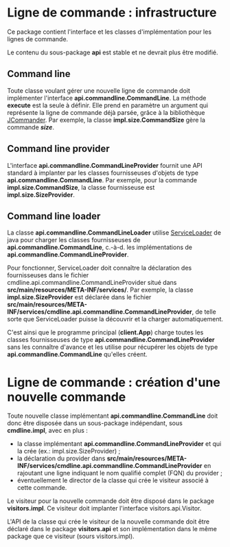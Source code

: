 # Ligne de commande : infrastructure

Ce package contient l'interface et les classes d'implémentation pour les lignes de commande.

Le contenu du sous-package __api__ est stable et ne devrait plus être modifié.

## Command line
 Toute classe voulant gérer une nouvelle ligne de commande doit implémenter l'interface __api.commandline.CommandLine__.
 La méthode __execute__ est la seule à définir. Elle prend en paramètre un argument qui représente 
 la ligne de commande déjà parsée, grâce à la bibliothèque [JCommander](https://jcommander.org/).
 Par exemple, la classe __impl.size.CommandSize__ gère la commande ___size___.
 
## Command line provider
 L'interface __api.commandline.CommandLineProvider__ fournit une API standard à implanter par les classes fournisseuses
 d'objets de type __api.commandline.CommandLine__. Par exemple, pour la commande __impl.size.CommandSize__, 
 la classe fournisseuse est __impl.size.SizeProvider__. 

## Command line loader
La classe __api.commandline.CommandLineLoader__ utilise [ServiceLoader](https://docs.oracle.com/en/java/javase/17/docs/api/java.base/java/util/ServiceLoader.html) 
de java pour charger les classes fournisseuses de __api.commandline.CommandLine__, c.-à-d. les implémentations de 
__api.commandline.CommandLineProvider__.

Pour fonctionner, ServiceLoader doit connaître la déclaration des fournisseuses dans le fichier 
cmdline.api.commandline.CommandLineProvider situé dans  __src/main/resources/META-INF/services/__.
Par exemple, la classe __impl.size.SizeProvider__ est déclarée dans le fichier
 __src/main/resources/META-INF/services/cmdline.api.commandline.CommandLineProvider__, de telle sorte que 
 ServiceLoader puisse la découvrir et la charger automatiquement. 

C'est ainsi que le programme principal (__client.App__) charge toutes les classes fournisseuses de type
__api.commandline.CommandLineProvider__ sans les connaître d'avance et les utilise pour récupérer les objets
de type __api.commandline.CommandLine__ qu'elles créent. 
 
 
# Ligne de commande : création d'une nouvelle commande
 Toute nouvelle classe implémentant __api.commandline.CommandLine__ doit donc être disposée dans un sous-package
 indépendant, sous __cmdline.impl__, avec en plus :

 - la classe implémentant __api.commandline.CommandLineProvider__ et qui la crée (ex.: impl.size.SizeProvider) ;
 - la déclaration du provider dans __src/main/resources/META-INF/services/cmdline.api.commandline.CommandLineProvider__ 
 en rajoutant une ligne indiquant le nom qualifié complet (FQN) du provider ;
 - éventuellement le director de la classe qui crée le visiteur associé à cette commande.
 
 Le visiteur pour la nouvelle commande doit être disposé dans le package __visitors.impl__.
 Ce visiteur doit implanter l'interface visitors.api.Visitor.
 
 L'API de la classe qui crée le visiteur de la nouvelle commande doit être déclaré dans le package __visitors.api__ et son implémentation
 dans le même package que ce visiteur (sours visitors.impl).
 
 
   